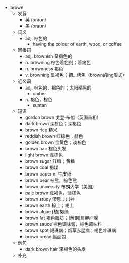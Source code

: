- brown
  - 发音
    - 英 /braʊn/
    - 美 /braʊn/
  - 词义
    - adj. 棕色的
      - having the colour of earth, wood, or coffee
  - 同根词
    - adj. brownish 呈褐色的
    - n. browning 棕色着色剂；着褐色
    - n. brownness 褐色
    - v. browning 呈褐色；把…烤焦（brown的ing形式）
  - 近义词
    - adj. 棕色的，褐色的；太阳晒黑的
      - umber
    - n. 褐色，棕色
      - suntan
  - 短语
    - gordon brown 戈登·布朗（英国首相）
    - dark brown 深棕色；深褐色
    - brown rice 糙米
    - reddish brown 红棕色；赫色
    - golden brown 金黄色；淡棕色
    - brown hair 棕色头发
    - light brown 浅棕色
    - brown sugar 红糖；黄糖
    - brown coal 褐煤
    - brown paper n. 牛皮纸
    - brown bear 棕熊，棕色熊
    - brown university 布朗大学（美国）
    - pale brown 浅褐色，淡棕色
    - brown study 深思；出神
    - brown earth 棕土；褐土
    - brown algae [植]褐藻
    - brown fat 褐色脂肪；[解剖]肩胛间腺
    - brown sauce 棕色调味酱，棕色调味料
    - brown spot 褐斑病；烟草赤星病；褐色叶斑病
    - brown bread 黑面包
  - 例句
    - dark brown hair 深褐色的头发
  - 补充
